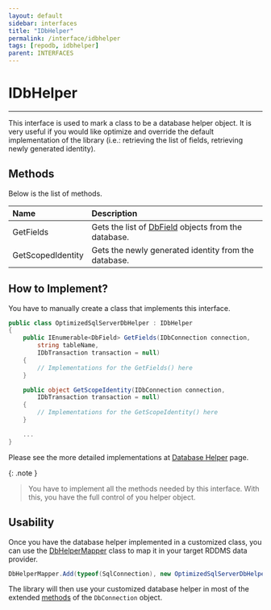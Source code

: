 ```yaml
---
layout: default
sidebar: interfaces
title: "IDbHelper"
permalink: /interface/idbhelper
tags: [repodb, idbhelper]
parent: INTERFACES
---
```


# IDbHelper

---

This interface is used to mark a class to be a database helper object. It is very useful if you would like optimize and override the default implementation of the library (i.e.: retrieving the list of fields, retrieving newly generated identity).

## Methods

Below is the list of methods.

| Name | Description |
|:-----|:------------|
| GetFields | Gets the list of [DbField](/class/dbfield) objects from the database. |
| GetScopedIdentity | Gets the newly generated identity from the database. |

## How to Implement?

You have to manually create a class that implements this interface.

```csharp
public class OptimizedSqlServerDbHelper : IDbHelper
{
    public IEnumerable<DbField> GetFields(IDbConnection connection,
        string tableName,
        IDbTransaction transaction = null)
    {
        // Implementations for the GetFields() here
    }

    public object GetScopeIdentity(IDbConnection connection,
        IDbTransaction transaction = null)
    {
        // Implementations for the GetScopeIdentity() here
    }

    ...
}
```

Please see the more detailed implementations at [Database Helper](/extensibility/databasehelper) page.

{: .note }
> You have to implement all the methods needed by this interface. With this, you have the full control of you helper object.

## Usability

Once you have the database helper implemented in a customized class, you can use the [DbHelperMapper](/mapper/dbhelpermapper) class to map it in your target RDDMS data provider.

```csharp
DbHelperMapper.Add(typeof(SqlConnection), new OptimizedSqlServerDbHelper(), true);
```

The library will then use your customized database helper in most of the extended [methods](/docs#methods) of the `DbConnection` object.